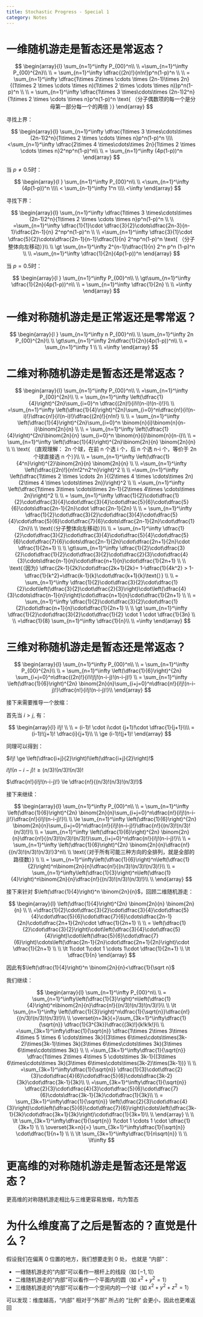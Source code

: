 ```yaml
---
title: Stochastic Progress - Special 1
category: Notes
---
```


# 一维随机游走是暂态还是常返态？

$$
\begin{array}{l}
\sum_{n=1}^\infty P_{00}^n\\ \\
=\sum_{n=1}^\infty P_{00}^{2n}\\ \\
= \sum_{n=1}^\infty \dfrac{(2n)!}{n!n!}p^n(1-p)^n \\ \\
= \sum_{n=1}^\infty \dfrac{1\times 2\times \cdots \times (2n-1)\times 2n}{(1\times 2 \times \cdots \times n)(1\times 2 \times \cdots \times n)}p^n(1-p)^n \\ \\
= \sum_{n=1}^\infty \dfrac{1\times 3 \times\cdots\times (2n-1)2^n}{1\times 2 \times \cdots \times n}p^n(1-p)^n \text{  （分子偶数项的每一个是分母第一部分每一个的两倍 ）} 
\end{array} 
$$

寻找上界：

$$
\begin{array}{l}
\sum_{n=1}^\infty \dfrac{1\times 3 \times\cdots\times (2n-1)2^n}{1\times 2 \times \cdots \times n}p^n(1-p)^n \\\\ 
<\sum_{n=1}^\infty \dfrac{2\times 4 \times\cdots\times 2n}{1\times 2 \times \cdots \times n}2^np^n(1-p)^n\\ \\
=  \sum_{n=1}^\infty (4p(1-p))^n 
\end{array}
$$

当 $p\ne 0.5$时：

$$
\begin{array}{l }
\sum_{n=1}^\infty P_{00}^n\\ \\ 
<\sum_{n=1}^\infty (4p(1-p))^n \\\\  
< \sum_{n-1}^\infty 1^n \\\\  
<\infty
\end{array}
$$

寻找下界：


$$
\begin{array}{l}
\sum_{n=1}^\infty \dfrac{1\times 3 \times\cdots\times (2n-1)2^n}{1\times 2 \times \cdots \times n}p^n(1-p)^n \\ \\ 
=\sum_{n=1}^\infty \dfrac{1}{1}\cdot \dfrac{3}{2}\cdots\dfrac{2n-3}{n-1}\dfrac{2n-1}{n} 2^np^n(1-p)^n \\ \\ 
=\sum_{n=1}^\infty \dfrac{3}{1}\cdot \dfrac{5}{2}\cdots\dfrac{2n-1}{n-1}\dfrac{1}{n} 2^np^n(1-p)^n \text{   （分子整体向左移动）}\\ \\ 
\gt \sum_{n=1}^\infty 2^{n-1}\dfrac{1}{n} 2^n p^n (1-p)^n \\ \\
=\sum_{n=1}^\infty \dfrac{1}{2n}(4p(1-p))^n
\end{array}
$$

当 $p=0.5$时：

$$
\begin{array}{l }
\sum_{n=1}^\infty P_{00}^n\\ \\
\gt\sum_{n=1}^\infty \dfrac{1}{2n}(4p(1-p))^n\\ \\
= \sum_{n=1}^\infty \dfrac{1}{2n} \\ \\ 
=\infty
\end{array}
$$

# 一维对称随机游走是正常返还是零常返？

$$
\begin{array}{l }
\sum_{n=1}^\infty n P_{00}^n\\ \\
\sum_{n=1}^\infty 2n P_{00}^{2n}\\ \\
\gt\sum_{n=1}^\infty 2n\dfrac{1}{2n}(4p(1-p))^n\\ \\
= \sum_{n=1}^\infty 1 \\ \\ 
=\infty
\end{array}
$$

# 二维对称随机游走是暂态还是常返态？

$$
\begin{array}{l}
\sum_{n=1}^\infty P_{00}^n\\ \\
=\sum_{n=1}^\infty P_{00}^{2n}\\ \\
= \sum_{n=1}^\infty \left(\dfrac{1}{4}\right)^{2n}\sum_{i=0}^n \dfrac{(2n)!}{i!i!(n-i)!(n-i)!}\\ \\ 
=\sum_{n=1}^\infty \left(\dfrac{1}{4}\right)^{2n}\sum_{i=0}^n\dfrac{n!}{i!(n-i)!}\dfrac{n!}{i!(n-i)!}\dfrac{(2n)!}{n!n!} \\ \\ 
= \sum_{n=1}^\infty \left(\dfrac{1}{4}\right)^{2n}\sum_{i=0}^n \binom{n}{i}\binom{n}{n-i}\binom{2n}{n} \\ \\
= \sum_{n=1}^\infty \left(\dfrac{1}{4}\right)^{2n}\binom{2n}{n} \sum_{i=0}^n \binom{n}{i}\binom{n}{n-i}\\ \\
= \sum_{n=1}^\infty \left(\dfrac{1}{4}\right)^{2n}\binom{2n}{n} \binom{2n}{n} \\ \\ 
\text{   （直观理解： 2n 个球，在前 n 个选 i 个，后 n 个选 n-i 个，等价于 2n 个球直接选 n 个）}\\ \\
= \sum_{n=1}^\infty \left(\dfrac{1}{4^n}\right)^{2}\binom{2n}{n} \binom{2n}{n} \\ \\ 
=\sum_{n=1}^\infty \left(\dfrac{(2n)!}{n!n!2^n2^n}\right)^2 \\ \\
=\sum_{n=1}^\infty  \left(\dfrac{1\times 2 \times \cdots 2n }{(2\times 4 \times \cdots\times 2n)(2\times 4 \times \cdots\times 2n)}\right)^2 \\ \\
=\sum_{n=1}^\infty \left(\dfrac{1\times 3\times \cdots\times 2n-1}{2\times 4\times \cdots\times 2n}\right)^2 \\ \\
= \sum_{n=1}^\infty \dfrac{1}{2}\cdot\dfrac{1}{2}\cdot\dfrac{3}{4}\cdot\dfrac{3}{4}\cdot\dfrac{5}{6}\cdot\dfrac{5}{6}\cdots\dfrac{2n-1}{2n}\cdot \dfrac{2n-1}{2n} \\ \\ 
= \sum_{n=1}^\infty \dfrac{1}{2}\cdot\dfrac{3}{2}\cdot\dfrac{3}{4}\cdot\dfrac{5}{4}\cdot\dfrac{5}{6}\cdot\dfrac{7}{6}\cdots\dfrac{2n-1}{2n}\cdot\dfrac{1}{2n}\\ \\ 
\text{（分子整体向左移动）}\\ \\ 
= \sum_{n=1}^\infty \dfrac{1}{2}\cdot\dfrac{3}{2}\cdot\dfrac{3}{4}\cdot\dfrac{5}{4}\cdot\dfrac{5}{6}\cdot\dfrac{7}{6}\cdots\dfrac{2n-1}{2n}\cdot\dfrac{2n+1}{2n}\cdot \dfrac{1}{2n+1} \\ \\ 
\gt\sum_{n=1}^\infty  \dfrac{1}{2}\cdot\dfrac{3}{2}\cdot\dfrac{1}{2}\cdot\dfrac{3}{2}\cdot\dfrac{2}{3}\cdot\dfrac{4}{3}\cdots\dfrac{n-1}{n}\cdot\dfrac{n+1}{n}\cdot\dfrac{1}{2n+1} \\ \\ 
\text{（因为} \dfrac{2k-1}{2k}\cdot\dfrac{2k+1}{2k}= 1-\dfrac{1}{4k^2} > 1-\dfrac{1}{k^2}=\dfrac{k-1}{k}\cdot\dfrac{k+1}{k}\text{）} \\ \\
= \sum_{n=1}^\infty \dfrac{1}{2}\cdot\dfrac{3}{2}\cdot\dfrac{1}{2}\cdot\left(\dfrac{3}{2}\cdot\dfrac{2}{3}\right)\cdot\left(\dfrac{4}{3}\cdots\dfrac{n-1}{n}\right)\cdot\dfrac{n+1}{n}\cdot\dfrac{1}{2n+1} \\ \\ 
= \sum_{n=1}^\infty   \dfrac{1}{2}\cdot\dfrac{3}{2}\cdot\dfrac{1}{2}\cdot\dfrac{n+1}{n}\cdot\dfrac{1}{2n+1} \\ \\ 
\gt \sum_{n=1}^\infty \dfrac{1}{2}\cdot\dfrac{3}{2}\cdot\dfrac{1}{2} \cdot 1 \cdot \dfrac{1}{3n} \\ \\
=\dfrac{1}{8} \sum_{n=1}^\infty \dfrac{1}{n}\\ \\ 
=\infty
\end{array} 
$$

# 三维对称随机游走是暂态还是常返态？

$$
\begin{array}{l}
\sum_{n=1}^\infty P_{00}^n\\ \\
= \sum_{n=1}^\infty P_{00}^{2n}\\ \\
= \sum_{n=1}^\infty \left(\dfrac{1}{6}\right)^{2n} \sum_{i+j=0}^n\dfrac{(2n)!}{i!i!j!j!(n-i-j)!(n-i-j)!} \\ 
=  \sum_{n=1}^\infty \left(\dfrac{1}{6}\right)^{2n} \binom{2n}{n}\sum_{i+j=0}^n\dfrac{n!}{i!j!(n-i-j)!}\dfrac{n!}{i!j!(n-i-j)!}\\ 
\end{array}
$$

接下来需要推导一个放缩：

首先当 $i>j$, 有：

$$
\begin{array}{l}
i!j! \\ \\ 
= (i-1)! \cdot i\cdot (j+1)!\cdot \dfrac{1}{j+1}\\\\
= (i-1)!(j+1)! \dfrac{i}{j+1}\\ \\  
\ge (i-1)!(j+1)!
\end{array}
$$

同理可以得到：

$i!j! \ge \left(\dfrac{i+j}{2}\right)!\left(\dfrac{i+j}{2}\right)!$

$i!j!(n-i-j)! \ge (n/3)!(n/3)!(n/3)!$

$\dfrac{n!}{i!j!(n-i-j)!} \le \dfrac{n!}{(n/3)!(n/3)!(n/3)!}$

接下来继续：

$$
\begin{array}{l}
\sum_{n=1}^\infty P_{00}^n\\ \\
=  \sum_{n=1}^\infty \left(\dfrac{1}{6}\right)^{2n} \binom{2n}{n}\sum_{i+j=0}^n\dfrac{n!}{i!j!(n-i-j)!}\dfrac{n!}{i!j!(n-i-j)!}\\ \\
\le  \sum_{n=1}^\infty \left(\dfrac{1}{6}\right)^{2n} \binom{2n}{n}\sum_{i+j=0}^n\dfrac{n!}{i!j!(n-i-j)!}\dfrac{n!}{(n/3)!(n/3)!(n/3)!}\\ \\
= \sum_{n=1}^\infty \left(\dfrac{1}{6}\right)^{2n} \binom{2n}{n}\dfrac{n!}{(n/3)!(n/3)!(n/3)!}\sum_{i+j=0}^n\dfrac{n!}{i!j!(n-i-j)!}\\ \\
= \sum_{n=1}^\infty \left(\dfrac{1}{6}\right)^{2n} \binom{2n}{n}\dfrac{n!}{(n/3)!(n/3)!(n/3)!}3^n\\ \\
\text{（对于所有可能三种方向的全排列，就是全部的路径数）} \\ \\ 
= \sum_{n=1}^\infty\left(\dfrac{1}{6}\right)^n\left(\dfrac{1}{2}\right)^n\binom{2n}{n}\dfrac{n!}{(n/3)!(n/3)!(n/3)!}\\ \\
= \sum_{n=1}^\infty\left(\dfrac{1}{3}\right)^n\left(\dfrac{1}{4}\right)^n\binom{2n}{n}\dfrac{n!}{(n/3)!(n/3)!(n/3)!}\\ \\
\end{array}
$$

接下来针对 $\left(\dfrac{1}{4}\right)^n \binom{2n}{n}$，回顾二维随机游走：

$$
\begin{array}{l}
\left(\dfrac{1}{4}\right)^{2n} \binom{2n}{n} \binom{2n}{n} \\ \\ 
=\dfrac{1}{2}\cdot\dfrac{3}{2}\cdot\dfrac{3}{4}\cdot\dfrac{5}{4}\cdot\dfrac{5}{6}\cdot\dfrac{7}{6}\cdots\dfrac{2n-1}{2n}\cdot\dfrac{2n+1}{2n}\cdot \dfrac{1}{2n+1} \\ \\ 
=  \left(\dfrac{1}{2}\cdot\dfrac{3}{2}\right)\cdot\left(\dfrac{3}{4}\cdot\dfrac{5}{4}\right)\cdot\left(\dfrac{5}{6}\cdot\dfrac{7}{6}\right)\cdots\left(\dfrac{2n-1}{2n}\cdot\dfrac{2n+1}{2n}\right)\cdot \dfrac{1}{2n+1} \\ \\ 
\lt  1\cdot 1\cdot 1 \cdots 1\cdot \dfrac{1}{2n+1} \\ 
\lt \dfrac{1}{n}
\end{array}
$$

因此有$\left(\dfrac{1}{4}\right)^n \binom{2n}{n}<\dfrac{1}{\sqrt n}$

我们继续：

$$
\begin{array}{l}
\sum_{n=1}^\infty P_{00}^n\\ \\
= \sum_{n=1}^\infty\left(\dfrac{1}{3}\right)^n\left(\dfrac{1}{4}\right)^n\binom{2n}{n}\dfrac{n!}{(n/3)!(n/3)!(n/3)!}\\ \\
\lt \sum_{n=1}^\infty \left(\dfrac{1}{3}\right)^n\dfrac{1}{\sqrt{n}}\dfrac{n!}{(n/3)!(n/3)!(n/3)!}\\ \\
\overset{n=3k}{=}\sum_{3k=1}^\infty\dfrac{1}{\sqrt{n}}  \dfrac{1}{3^{3k}}\dfrac{(3k)!}{k!k!k!}\\ \\
=\sum_{3k=1}^\infty\dfrac{1}{\sqrt{n}}  \dfrac{1\times 2\times 3\times 4\times 5 \times 6 \cdots\times 3k}{(3\times 6\times\cdots\times(3k-2)\times(3k-1)\times 3k)(3\times 6\times\cdots\times 3k)(3\times 6\times\cdots\times 3k)} \\ \\ 
=\sum_{3k=1}^\infty\dfrac{1}{\sqrt{n}} \dfrac{1\times 2\times 4\times 5  \cdots\times 3k-1}{(3\times 6\times\cdots\times 3k)(3\times 6\times\cdots\times(3k-2)\times(3k-1))} \\ \\ 
=\sum_{3k=1}^\infty\dfrac{1}{\sqrt{n}}  \dfrac{1}{3}\cdot\dfrac{2}{3}\cdot\dfrac{4}{6}\cdot\dfrac{5}{6}\cdots\dfrac{3k-2}{3k}\cdot\dfrac{3k-1}{3k}\\ \\
=\sum_{3k=1}^\infty\dfrac{1}{\sqrt{n}} \dfrac{2}{3}\cdot\dfrac{4}{3}\cdot\dfrac{5}{6}\cdot\dfrac{7}{6}\cdots\dfrac{3k-1}{3k}\cdot\dfrac{1}{3k}\\ \\
= \sum_{3k=1}^\infty\dfrac{1}{\sqrt{n}}  \left(\dfrac{2}{3}\cdot\dfrac{4}{3}\right)\cdot\left(\dfrac{5}{6}\cdot\dfrac{7}{6}\right)\cdots\left(\dfrac{3k-1}{3k}\cdot\dfrac{3k+1}{3k}\right)\cdot\dfrac{1}{3k+1}\\ \\
\end{array} \\ \\ 
\lt \sum_{3k=1}^\infty\dfrac{1}{\sqrt{n}}  1\cdot 1 \cdots 1 \cdot \dfrac{1}{3k+1} \\ \\
\overset{3k=n}{=} \sum_{3k=1}^\infty\dfrac{1}{\sqrt{n}}  \cdot\dfrac{1}{n+1} \\ \\
\lt \sum_{3k=1}^\infty\dfrac{1}{n\sqrt{n}}  \\ \\
\lt\infty
$$

# 更高维的对称随机游走是暂态还是常返态？

更高维的对称随机游走相比与三维更容易放缩，均为暂态

# 为什么维度高了之后是暂态的？直觉是什么？

假设我们在偏离 0 位置的地方，我们想要走到 0 处， 也就是 “内部”： 

- 一维随机游走的“内部”可以看作一根杆上的线段（如 $[-1, 1]$）
- 二维随机游走的“内部”可以看作一个平面内的圆（如 $x^2+y^2 = 1$）
- 三维随机游走的“内部”可以看作一个空间内的一个球（如 $x^2+y^2+z^2 = 1$）

可以发现：维度越高，“内部” 相对于“外部” 所占的 “比例” 会更小，因此也更难返回

